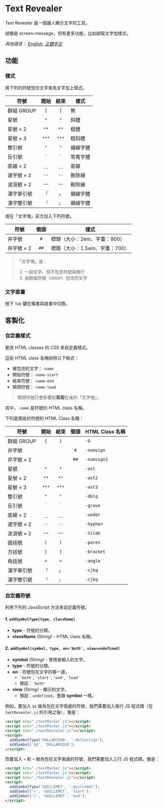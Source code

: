 # Text Revealer
Text Revealer 是一個讓人顯示文字的工具。

就像是 screen-message，但有更多功能，比如說幫文字加樣式。

*其他語言： [English](README.md), [正體中文](README.zh-Hant-TW.md)*

## 功能
### 樣式
用下列的符號包住文字來為文字加上樣式。

| 符號       | 開始    | 結束    | 樣式     |
| ---------- | :-----: | :-----: | -------- |
| 群組 GROUP | `{`     | `}`     | 無       |
| 星號       | `*`     | `*`     | 斜體     |
| 星號 × 2   | `**`    | `**`    | 粗體     |
| 星號 × 3   | `***`   | `***`   | 粗斜體   |
| 雙引號     | `"`     | `"`     | 襯線字體 |
| 反引號     | `` ` `` | `` ` `` | 等寬字體 |
| 底線 × 2   | `__`    | `__`    | 底線     |
| 連字號 × 2 | `--`    | `--`    | 刪除線   |
| 波浪號 × 2 | `~~`    | `~~`    | 刪除線   |
| 漢字單引號 | `「`    | `」`    | 襯線字體 |
| 漢字雙引號 | `『`    | `』`    | 襯線字體 |

或在「文字塊」前方加入下列符號。

| 符號       | 領頭    | 樣式                          |
| ---------- | :-----: | ----------------------------- |
| 井字號     | `#`     | 標題（大小：2em、字重：900）   |
| 井字號 × 2 | `##`    | 標題（大小：1.5em、字重：700） |

> 「文字塊」是：
>    1. 一段文字，但不包含符號與換行
>    2. 由群組符號（`GROUP`）包住的文字

### 文字直書
按下 `Tab` 鍵在橫書與直書中切換。


## 客製化
### 自定義樣式
更改 HTML classes 的 CSS 來自定義樣式。

這些 HTML class 名稱依照以下格式：

* 被包住的文字：`-name`
* 開始符號：`-name-start`
* 結束符號：`-name-end`
* 領頭符號：`-name-lead`

> 領頭符號只會影響到**緊鄰**在後的「文字塊」。

其中，`-name` 是符號的 HTML class 名稱。

下列是預設的符號的 HTML Class 名稱：

| 符號       | 開始    | 結束    | 領頭    | HTML Class 名稱 |
| ---------- | :-----: | :-----: | :-----: | --------------- |
| 群組 GROUP | `{`     | `}`     |         | `-G`            |
| 井字號     |         |         | `#`     | `-numsign`      |
| 井字號 × 2 |         |         | `##`    | `-numsign2`     |
| 星號       | `*`     | `*`     |         | `-ast`          |
| 星號 × 2   | `**`    | `**`    |         | `-ast2`         |
| 星號 × 3   | `***`   | `***`   |         | `-ast3`         |
| 雙引號     | `"`     | `"`     |         | `-dblq`         |
| 反引號     | `` ` `` | `` ` `` |         | `-grave`        |
| 底線 × 2   | `__`    | `__`    |         | `-under`        |
| 連字號 × 2 | `--`    | `--`    |         | `-hyphen`       |
| 波浪號 × 2 | `~~`    | `~~`    |         | `-tilde`        |
| 圓括號     | `(`     | `)`     |         | `-paren`        |
| 方括號     | `[`     | `]`     |         | `-bracket`      |
| 角括號     | `<`     | `>`     |         | `-angle`        |
| 漢字單引號 | `「`    | `」`    |         | `-cjkq`         |
| 漢字雙引號 | `『`    | `』`    |         | `-cjkq`         |

### 自定義符號
利用下列的 JavaScript 方法來自定義符號。

#### 1. `addSymbolType(type, className)`
  - **type** - 符號的分類。
  - **className** _(String)_ - HTML class 名稱。

#### 2. `addSymbol(symbol, type, on='both', view=undefined)`
  - **symbol** _(String)_ - 使用者輸入的文字。
  - **type** -  符號的分類。
  - **on** - 符號包在文字的哪一邊。
    - `'both'`, `'start'`, `'end'`, `'lead'`
    - 預設：`'both'`
  - **view** _(String)_ - 顯示的文字。
    - 預設：`undefined`，會跟 **symbol** 一樣。

例如，要加入 `$$` 做為包在文字兩邊的符號，我們需要加入兩行 JS 程式碼（在 `textRevealer.js` 的引用之後），像是：

```HTML
<script src="./textMarker.js"></script>
<script src="./textPacker.js"></script>
<script src="./textRevealer.js"></script>
<script>
  addSymbolType('DOLLARSIGN', '-dollarsign');
  addSymbol('$$', 'DOLLARSIGN');
</script>
```

而要加入 `«` 和 `»` 做為包在文字兩邊的符號，我們需要加入三行 JS 程式碼，像是：

```HTML
<script src="./textMarker.js"></script>
<script src="./textPacker.js"></script>
<script src="./textRevealer.js"></script>
<script>
  addSymbolType('GUILLEMET', '-guillemet');
  addSymbol('«', 'GUILLEMET', 'start');
  addSymbol('»', 'GUILLEMET', 'end');
</script>
```

